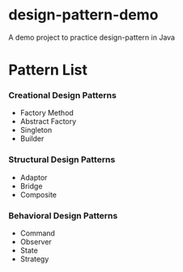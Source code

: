 # design-pattern-demo
A demo project to practice design-pattern in Java

# Pattern List
### Creational Design Patterns
- Factory Method
- Abstract Factory
- Singleton
- Builder

### Structural Design Patterns
- Adaptor
- Bridge
- Composite


### Behavioral Design Patterns
- Command
- Observer
- State
- Strategy
